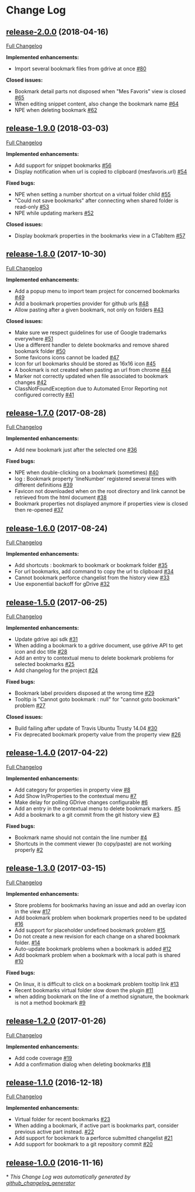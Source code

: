# Change Log

## [release-2.0.0](https://github.com/cchabanois/mesfavoris/tree/release-2.0.0) (2018-04-16)
[Full Changelog](https://github.com/cchabanois/mesfavoris/compare/release-1.9.0...release-2.0.0)

**Implemented enhancements:**

- Import several bookmark files from gdrive at once [\#80](https://github.com/cchabanois/mesfavoris/issues/80)

**Closed issues:**

- Bookmark detail parts not disposed when "Mes Favoris" view is closed [\#65](https://github.com/cchabanois/mesfavoris/issues/65)
- When editing snippet content, also change the bookmark name [\#64](https://github.com/cchabanois/mesfavoris/issues/64)
- NPE when deleting bookmark [\#62](https://github.com/cchabanois/mesfavoris/issues/62)

## [release-1.9.0](https://github.com/cchabanois/mesfavoris/tree/release-1.9.0) (2018-03-03)
[Full Changelog](https://github.com/cchabanois/mesfavoris/compare/release-1.8.0...release-1.9.0)

**Implemented enhancements:**

- Add support for snippet bookmarks [\#56](https://github.com/cchabanois/mesfavoris/issues/56)
- Display notification when url is copied to clipboard \(mesfavoris.url\) [\#54](https://github.com/cchabanois/mesfavoris/issues/54)

**Fixed bugs:**

- NPE when setting a number shortcut on a virtual folder child [\#55](https://github.com/cchabanois/mesfavoris/issues/55)
- "Could not save bookmarks" after connecting when shared folder is read-only [\#53](https://github.com/cchabanois/mesfavoris/issues/53)
- NPE while updating markers [\#52](https://github.com/cchabanois/mesfavoris/issues/52)

**Closed issues:**

- Display bookmark properties in the bookmarks view in a CTabItem [\#57](https://github.com/cchabanois/mesfavoris/issues/57)

## [release-1.8.0](https://github.com/cchabanois/mesfavoris/tree/release-1.8.0) (2017-10-30)
[Full Changelog](https://github.com/cchabanois/mesfavoris/compare/release-1.7.0...release-1.8.0)

**Implemented enhancements:**

- Add a popup menu to import team project for concerned bookmarks  [\#49](https://github.com/cchabanois/mesfavoris/issues/49)
- Add a bookmark properties provider for github urls [\#48](https://github.com/cchabanois/mesfavoris/issues/48)
- Allow pasting after a given bookmark, not only on folders [\#43](https://github.com/cchabanois/mesfavoris/issues/43)

**Closed issues:**

- Make sure we respect guidelines for use of Google trademarks everywhere [\#51](https://github.com/cchabanois/mesfavoris/issues/51)
- Use a different handler to delete bookmarks and remove shared bookmark folder [\#50](https://github.com/cchabanois/mesfavoris/issues/50)
- Some favicons icons cannot be loaded [\#47](https://github.com/cchabanois/mesfavoris/issues/47)
- Icon for url bookmarks should be stored as 16x16 icon [\#45](https://github.com/cchabanois/mesfavoris/issues/45)
- A bookmark is not created when pasting an url from chrome [\#44](https://github.com/cchabanois/mesfavoris/issues/44)
- Marker not correctly updated when file associated to bookmark changes [\#42](https://github.com/cchabanois/mesfavoris/issues/42)
- ClassNotFoundException due to Automated Error Reporting not configured correctly [\#41](https://github.com/cchabanois/mesfavoris/issues/41)

## [release-1.7.0](https://github.com/cchabanois/mesfavoris/tree/release-1.7.0) (2017-08-28)
[Full Changelog](https://github.com/cchabanois/mesfavoris/compare/release-1.6.0...release-1.7.0)

**Implemented enhancements:**

- Add new bookmark just after the selected one [\#36](https://github.com/cchabanois/mesfavoris/issues/36)

**Fixed bugs:**

- NPE when double-clicking on a bookmark \(sometimes\) [\#40](https://github.com/cchabanois/mesfavoris/issues/40)
- log : Bookmark property 'lineNumber' registered several times with different definitions [\#39](https://github.com/cchabanois/mesfavoris/issues/39)
- Favicon not downloaded when on the root directory and link cannot be retrieved from the html document [\#38](https://github.com/cchabanois/mesfavoris/issues/38)
- Bookmark properties not displayed anymore if properties view is closed then re-opened [\#37](https://github.com/cchabanois/mesfavoris/issues/37)

## [release-1.6.0](https://github.com/cchabanois/mesfavoris/tree/release-1.6.0) (2017-08-24)
[Full Changelog](https://github.com/cchabanois/mesfavoris/compare/release-1.5.0...release-1.6.0)

**Implemented enhancements:**

- Add shortcuts : bookmark to bookmark or bookmark folder [\#35](https://github.com/cchabanois/mesfavoris/issues/35)
- For url bookmarks, add command  to copy the url to clipboard [\#34](https://github.com/cchabanois/mesfavoris/issues/34)
- Cannot bookmark perforce changelist from the history view [\#33](https://github.com/cchabanois/mesfavoris/issues/33)
- Use exponential backoff for gDrive [\#32](https://github.com/cchabanois/mesfavoris/issues/32)

## [release-1.5.0](https://github.com/cchabanois/mesfavoris/tree/release-1.5.0) (2017-06-25)
[Full Changelog](https://github.com/cchabanois/mesfavoris/compare/release-1.4.0...release-1.5.0)

**Implemented enhancements:**

- Update gdrive api sdk [\#31](https://github.com/cchabanois/mesfavoris/issues/31)
- When adding a bookmark to a gdrive document, use gdrive API to get icon and doc title  [\#28](https://github.com/cchabanois/mesfavoris/issues/28)
- Add an entry to contextual menu to delete bookmark problems for selected bookmarks [\#25](https://github.com/cchabanois/mesfavoris/issues/25)
- Add changelog for the project [\#24](https://github.com/cchabanois/mesfavoris/issues/24)

**Fixed bugs:**

- Bookmark label providers disposed at the wrong time [\#29](https://github.com/cchabanois/mesfavoris/issues/29)
- Tooltip is "Cannot goto bookmark : null" for "cannot goto bookmark" problem [\#27](https://github.com/cchabanois/mesfavoris/issues/27)

**Closed issues:**

- Build failing after update of Travis Ubuntu Trusty 14.04  [\#30](https://github.com/cchabanois/mesfavoris/issues/30)
- Fix deprecated bookmark property value from the property view [\#26](https://github.com/cchabanois/mesfavoris/issues/26)

## [release-1.4.0](https://github.com/cchabanois/mesfavoris/tree/release-1.4.0) (2017-04-22)
[Full Changelog](https://github.com/cchabanois/mesfavoris/compare/release-1.3.0...release-1.4.0)

**Implemented enhancements:**

- Add category for properties in property view [\#8](https://github.com/cchabanois/mesfavoris/issues/8)
- Add Show In/Properties to the contextual menu [\#7](https://github.com/cchabanois/mesfavoris/issues/7)
- Make delay for polling GDrive changes configurable [\#6](https://github.com/cchabanois/mesfavoris/issues/6)
- Add an entry in the contextual menu to delete bookmark markers. [\#5](https://github.com/cchabanois/mesfavoris/issues/5)
- Add a bookmark to a git commit from the git history view [\#3](https://github.com/cchabanois/mesfavoris/issues/3)

**Fixed bugs:**

- Bookmark name should not contain the line number [\#4](https://github.com/cchabanois/mesfavoris/issues/4)
-  Shortcuts in the comment viewer \(to copy/paste\) are not working  properly [\#2](https://github.com/cchabanois/mesfavoris/issues/2)

## [release-1.3.0](https://github.com/cchabanois/mesfavoris/tree/release-1.3.0) (2017-03-15)
[Full Changelog](https://github.com/cchabanois/mesfavoris/compare/release-1.2.0...release-1.3.0)

**Implemented enhancements:**

- Store problems for bookmarks having an issue and add an overlay icon in the view [\#17](https://github.com/cchabanois/mesfavoris/issues/17)
- Add bookmark problem when bookmark properties need to be updated [\#16](https://github.com/cchabanois/mesfavoris/issues/16)
- Add support for placeholder undefined bookmark problem [\#15](https://github.com/cchabanois/mesfavoris/issues/15)
- Do not create a new revision for each change on a shared bookmark folder. [\#14](https://github.com/cchabanois/mesfavoris/issues/14)
- Auto-update bookmark problems when a bookmark is added [\#12](https://github.com/cchabanois/mesfavoris/issues/12)
- Add bookmark problem when a bookmark with a local path is shared [\#10](https://github.com/cchabanois/mesfavoris/issues/10)

**Fixed bugs:**

- On linux, it is difficult to click on a bookmark problem tooltip link [\#13](https://github.com/cchabanois/mesfavoris/issues/13)
- Recent bookmarks virtual folder slow down the plugin [\#11](https://github.com/cchabanois/mesfavoris/issues/11)
- when adding bookmark on the line of a method signature, the bookmark is not a method bookmark [\#9](https://github.com/cchabanois/mesfavoris/issues/9)

## [release-1.2.0](https://github.com/cchabanois/mesfavoris/tree/release-1.2.0) (2017-01-26)
[Full Changelog](https://github.com/cchabanois/mesfavoris/compare/release-1.1.0...release-1.2.0)

**Implemented enhancements:**

- Add code coverage [\#19](https://github.com/cchabanois/mesfavoris/issues/19)
- Add a confirmation dialog when deleting bookmarks [\#18](https://github.com/cchabanois/mesfavoris/issues/18)

## [release-1.1.0](https://github.com/cchabanois/mesfavoris/tree/release-1.1.0) (2016-12-18)
[Full Changelog](https://github.com/cchabanois/mesfavoris/compare/release-1.0.0...release-1.1.0)

**Implemented enhancements:**

- Virtual folder for recent bookmarks [\#23](https://github.com/cchabanois/mesfavoris/issues/23)
- When adding a bookmark, if active part is bookmarks part, consider previous active part instead. [\#22](https://github.com/cchabanois/mesfavoris/issues/22)
- Add support for bookmark to a perforce submitted changelist [\#21](https://github.com/cchabanois/mesfavoris/issues/21)
- Add support for bookmark to a git repository commit [\#20](https://github.com/cchabanois/mesfavoris/issues/20)

## [release-1.0.0](https://github.com/cchabanois/mesfavoris/tree/release-1.0.0) (2016-11-16)


\* *This Change Log was automatically generated by [github_changelog_generator](https://github.com/skywinder/Github-Changelog-Generator)*
